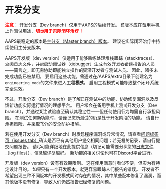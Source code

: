 # 开发分支

<font color="#FF0000"><strong>注意</strong></font>： 开发分支（Dev branch）仅用于AAPS的后续开发。 该版本应在备用手机上作测试用途，<font color="#FF0000"><strong>切勿用于实际闭环治疗！</strong></font>

AAPS最稳定的版本是[主分支（Master branch）版本](https://github.com/nightscout/AndroidAPS/tree/master)。 建议在实际闭环治疗中持续使用主分支版本。

AAPS开发版（dev version）仅适用于能够熟练处理堆栈跟踪（stacktraces）、查阅日志文件，并能启动调试器（debugger）生成有效开发者错误报告的人员——简言之，即无需协助即能独立操作的资深开发者与测试人员。 因此，诸多未完成功能已被禁用。 要启用这些功能，需通过在/AAPS/extra目录下创建名为`engineering_mode`的文件来进入**工程模式**。 启用工程模式可能导致整个闭环系统完全失效。

不过，开发分支（Dev branch）是了解正在测试中的功能、协助修复漏洞以及反馈新功能实际运行情况的理想平台。 用户常会在备用手机上测试开发分支（Dev branch），并通过泵注试验直至确认其稳定性——但任何使用行为均需自行承担风险。 在测试任何新功能时，请谨记您所测试的仍是处于开发阶段的功能。 请自行承担风险，并采取充分的安全防护措施。

若在使用开发分支（Dev branch）时发现程序漏洞或异常情况，请查看[问题标签页（issues tab）](https://github.com/nightscout/AndroidAPS/issues)确认是否已有其他用户提交相同问题；若无相关记录，请自行提交问题报告。 请尽可能详细地在此提供信息（切记可能需要分享您的[日志文件（log files）](../GettingHelp/AccessingLogFiles.md)），信息越详尽越好。 新功能的相关讨论也可在[Discord平台](https://discord.gg/4fQUWHZ4Mw)进行。

开发版（dev version）设有有效期限制。 这在使用满意时看似不便，但实为有特定设计目的。 如果只有一个开发版本，就更容易跟踪人们报告的错误。 开发者不希望出现三种不同版本的开发模式同时存在的情况，其中某些版本修复了漏洞，而其他版本没有修复，导致人们仍然报告已经修复的问题。